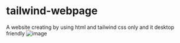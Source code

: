 # tailwind-webpage
A website creating by using html and tailwind css only and it desktop friendly
![image](https://github.com/rupeshkmrshah/tailwind-webpage/assets/124813194/93e2c66d-7c8e-4393-951d-a5fd40051a3e)
